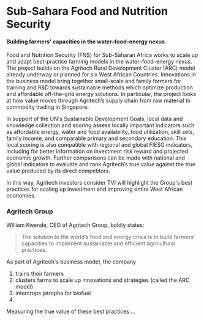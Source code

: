 # Sub-Sahara Food and Nutrition Security

#### Building farmers' capacities in the water–food–energy nexus

Food and Nutrition Security \(FNS\) for Sub-Saharan Africa works to scale up and adapt best-practice farming models in the water–food–energy nexus. The project builds on the Agritech Rural Development Cluster \(ARC\) model already underway or planned for six West African Countries. Innovations in the business model bring together small-scale and family farmers for training and R&D towards sustainable methods which optimize production and affordable off-the-grid energy solutions. In particular, the project looks at how value moves through Agritech’s supply chain from raw material to commodity trading in Singapore.

In support of the UN's Sustainable Development Goals, local data and knowledge collection and scoring assess locally important indicators such as affordable energy, water and food availability, food utilization, skill sets, family income, and comparable primary and secondary education. This local scoring is also compatible with regional and global FIESG indicators, including for better information on investment risk reward and projected economic growth. Further comparisons can be made with national and global indicators to evaluate and rank Agritech’s true value against the true value produced by its direct competitors.

In this way, Agritech investors consider TVI will highlight the Group's best practices for scaling up investment and improving entire West African economies.


### Agritech Group

William Kwende, CEO of Agritech Group, boldly states:

> The solution to the world’s food and energy crisis is to build farmers’ capacities to implement sustainable and efficient agricultural practices.

As part of Agritech's business model, the company

1. trains their farmers
2. clusters farms to scale up innovations and strategies (called the ARC model)
3. intercrops jatropha for biofuel
4. 

Measuring the true value of these best practices ...
